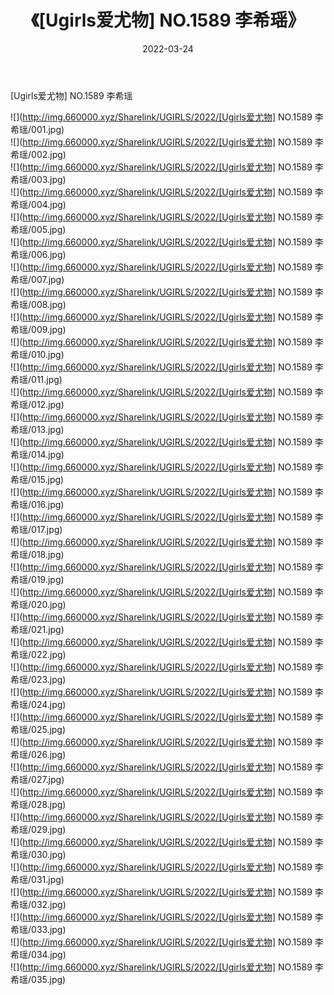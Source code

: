 ﻿---
layout: post
title:  《[Ugirls爱尤物] NO.1589 李希瑶》
date:   2022-03-24
img: http://img.660000.xyz/Sharelink/UGIRLS/2022/[Ugirls爱尤物] NO.1589 李希瑶/000.jpg
categories: [美女, 清纯, 唯美]
---

[Ugirls爱尤物] NO.1589 李希瑶

 ![](http://img.660000.xyz/Sharelink/UGIRLS/2022/[Ugirls爱尤物] NO.1589 李希瑶/001.jpg) <br>![](http://img.660000.xyz/Sharelink/UGIRLS/2022/[Ugirls爱尤物] NO.1589 李希瑶/002.jpg) <br>![](http://img.660000.xyz/Sharelink/UGIRLS/2022/[Ugirls爱尤物] NO.1589 李希瑶/003.jpg) <br>![](http://img.660000.xyz/Sharelink/UGIRLS/2022/[Ugirls爱尤物] NO.1589 李希瑶/004.jpg) <br>![](http://img.660000.xyz/Sharelink/UGIRLS/2022/[Ugirls爱尤物] NO.1589 李希瑶/005.jpg) <br>![](http://img.660000.xyz/Sharelink/UGIRLS/2022/[Ugirls爱尤物] NO.1589 李希瑶/006.jpg) <br>![](http://img.660000.xyz/Sharelink/UGIRLS/2022/[Ugirls爱尤物] NO.1589 李希瑶/007.jpg) <br>![](http://img.660000.xyz/Sharelink/UGIRLS/2022/[Ugirls爱尤物] NO.1589 李希瑶/008.jpg) <br>![](http://img.660000.xyz/Sharelink/UGIRLS/2022/[Ugirls爱尤物] NO.1589 李希瑶/009.jpg) <br>![](http://img.660000.xyz/Sharelink/UGIRLS/2022/[Ugirls爱尤物] NO.1589 李希瑶/010.jpg) <br>![](http://img.660000.xyz/Sharelink/UGIRLS/2022/[Ugirls爱尤物] NO.1589 李希瑶/011.jpg) <br>![](http://img.660000.xyz/Sharelink/UGIRLS/2022/[Ugirls爱尤物] NO.1589 李希瑶/012.jpg) <br>![](http://img.660000.xyz/Sharelink/UGIRLS/2022/[Ugirls爱尤物] NO.1589 李希瑶/013.jpg) <br>![](http://img.660000.xyz/Sharelink/UGIRLS/2022/[Ugirls爱尤物] NO.1589 李希瑶/014.jpg) <br>![](http://img.660000.xyz/Sharelink/UGIRLS/2022/[Ugirls爱尤物] NO.1589 李希瑶/015.jpg) <br>![](http://img.660000.xyz/Sharelink/UGIRLS/2022/[Ugirls爱尤物] NO.1589 李希瑶/016.jpg) <br>![](http://img.660000.xyz/Sharelink/UGIRLS/2022/[Ugirls爱尤物] NO.1589 李希瑶/017.jpg) <br>![](http://img.660000.xyz/Sharelink/UGIRLS/2022/[Ugirls爱尤物] NO.1589 李希瑶/018.jpg) <br>![](http://img.660000.xyz/Sharelink/UGIRLS/2022/[Ugirls爱尤物] NO.1589 李希瑶/019.jpg) <br>![](http://img.660000.xyz/Sharelink/UGIRLS/2022/[Ugirls爱尤物] NO.1589 李希瑶/020.jpg) <br>![](http://img.660000.xyz/Sharelink/UGIRLS/2022/[Ugirls爱尤物] NO.1589 李希瑶/021.jpg) <br>![](http://img.660000.xyz/Sharelink/UGIRLS/2022/[Ugirls爱尤物] NO.1589 李希瑶/022.jpg) <br>![](http://img.660000.xyz/Sharelink/UGIRLS/2022/[Ugirls爱尤物] NO.1589 李希瑶/023.jpg) <br>![](http://img.660000.xyz/Sharelink/UGIRLS/2022/[Ugirls爱尤物] NO.1589 李希瑶/024.jpg) <br>![](http://img.660000.xyz/Sharelink/UGIRLS/2022/[Ugirls爱尤物] NO.1589 李希瑶/025.jpg) <br>![](http://img.660000.xyz/Sharelink/UGIRLS/2022/[Ugirls爱尤物] NO.1589 李希瑶/026.jpg) <br>![](http://img.660000.xyz/Sharelink/UGIRLS/2022/[Ugirls爱尤物] NO.1589 李希瑶/027.jpg) <br>![](http://img.660000.xyz/Sharelink/UGIRLS/2022/[Ugirls爱尤物] NO.1589 李希瑶/028.jpg) <br>![](http://img.660000.xyz/Sharelink/UGIRLS/2022/[Ugirls爱尤物] NO.1589 李希瑶/029.jpg) <br>![](http://img.660000.xyz/Sharelink/UGIRLS/2022/[Ugirls爱尤物] NO.1589 李希瑶/030.jpg) <br>![](http://img.660000.xyz/Sharelink/UGIRLS/2022/[Ugirls爱尤物] NO.1589 李希瑶/031.jpg) <br>![](http://img.660000.xyz/Sharelink/UGIRLS/2022/[Ugirls爱尤物] NO.1589 李希瑶/032.jpg) <br>![](http://img.660000.xyz/Sharelink/UGIRLS/2022/[Ugirls爱尤物] NO.1589 李希瑶/033.jpg) <br>![](http://img.660000.xyz/Sharelink/UGIRLS/2022/[Ugirls爱尤物] NO.1589 李希瑶/034.jpg) <br>![](http://img.660000.xyz/Sharelink/UGIRLS/2022/[Ugirls爱尤物] NO.1589 李希瑶/035.jpg) <br>